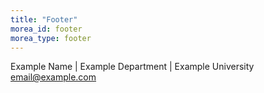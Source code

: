 ```yaml
---
title: "Footer"
morea_id: footer
morea_type: footer
---
```


Example Name | Example Department | Example University <br>
email@example.com<br>

